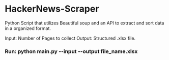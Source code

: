 # HackerNews-Scraper
  Python Script that utilizes Beautiful soup and an API to extract and sort data in a organized format.

Input: Number of Pages to collect
Output: Structured .xlsx file.
### Run: **python main.py --input --output file_name.xlsx**
